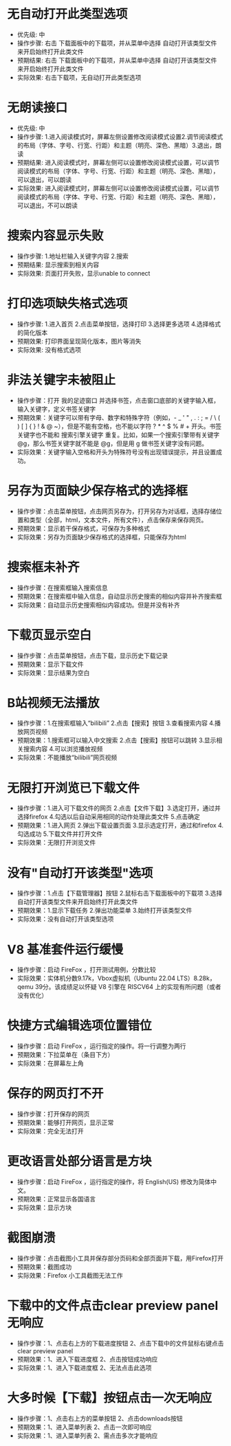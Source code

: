 # 无自动打开此类型选项

- 优先级: 中
- 操作步骤: 右击 下载面板中的下载项，并从菜单中选择 自动打开该类型文件 来开启始终打开此类文件
- 预期结果: 右击 下载面板中的下载项，并从菜单中选择 自动打开该类型文件 来开启始终打开此类文件
- 实际效果: 右击下载项，无自动打开此类型选项

# 无朗读接口

- 优先级: 中
- 操作步骤: 1.进入阅读模式时，屏幕左侧设置修改阅读模式设置2.调节阅读模式的布局（字体、字号、行宽、行距）和主题（明亮、深色、黑暗）3.退出，朗读
- 预期结果: 进入阅读模式时，屏幕左侧可以设置修改阅读模式设置，可以调节阅读模式的布局（字体、字号、行宽、行距）和主题（明亮、深色、黑暗），可以退出，可以朗读
- 实际效果: 进入阅读模式时，屏幕左侧可以设置修改阅读模式设置，可以调节阅读模式的布局（字体、字号、行宽、行距）和主题（明亮、深色、黑暗），可以退出，不可以朗读

# 搜索内容显示失败

- 操作步骤: 1.地址栏输入关键字内容 2.搜索
- 预期结果: 显示搜索到相关内容
- 实际效果: 页面打开失败，显示unable to connect

# 打印选项缺失格式选项

- 操作步骤: 1.进入首页 2.点击菜单按钮，选择打印 3.选择更多选项 4.选择格式的简化版本
- 预期效果: 打印界面呈现简化版本，图片等消失
- 实际效果: 没有格式选项

# 非法关键字未被阻止

- 操作步骤：打开 我的足迹窗口 并选择书签，点击窗口底部的关键字输入框，输入关键字，定义书签关键字
- 预期效果：关键字可以带有字母、数字和特殊字符（例如，- _ ' " , . : ; = / \ ( ) [ ] { } ! & @ ~），但是不能有空格，也不能以字符 ? * ^ $ % # + 开头。书签关键字也不能和 搜索引擎关键字 重复。比如，如果一个搜索引擎带有关键字 @g，那么书签关键字就不能是 @g，但是用 g 做书签关键字没有问题。
- 实际效果：关键字输入空格和开头为特殊符号没有出现错误提示，并且设置成功。

# 另存为页面缺少保存格式的选择框

- 操作步骤：点击菜单按钮，点击网页另存为，打开另存为对话框，选择存储位置和类型（全部，html，文本文件，所有文件），点击保存来保存网页。
- 预期效果：显示若干保存格式，可保存为多种格式
- 实际效果：另存为页面缺少保存格式的选择框，只能保存为html

# 搜索框未补齐

- 操作步骤：在搜索框输入搜索信息
- 预期效果：在搜索框中输入信息，自动显示历史搜索的相似内容并补齐搜索框
- 实际效果：自动显示历史搜索相似内容成功。但是并没有补齐

# 下载页显示空白

- 操作步骤：点击菜单按钮，点击下载，显示历史下载记录
- 预期效果：显示下载文件
- 实际效果：显示结果为空白

# B站视频无法播放

- 操作步骤：1.在搜索框输入“bilibili” 2.点击【搜索】按钮 3.查看搜索内容 4.播放网页视频
- 预期效果：1.搜索框可以输入中文搜索 2.点击【搜索】按钮可以跳转 3.显示相关搜索内容 4.可以浏览播放视频
- 实际效果：不能播放“bilibili”网页视频

# 无限打开浏览已下载文件

- 操作步骤：1.进入可下载文件的网页 2.点击【文件下载】3.选定打开，通过并选择firefox 4.勾选以后自动采用相同的动作处理此类文件 5.点击确定
- 预期效果：1.进入网页 2.弹出下载设置页面 3.显示选定打开，通过和firefox 4.勾选成功 5.下载文件并打开文件
- 实际效果：无限打开浏览文件

# 没有"自动打开该类型"选项

- 操作步骤：1.点击【下载管理器】按钮 2.鼠标右击下载面板中的下载项 3.选择自动打开该类型文件来开启始终打开此类文件
- 预期效果：1.显示下载任务 2.弹出功能菜单 3.始终打开该类型文件
- 实际效果：没有自动打开该类型选项

# V8 基准套件运行缓慢

- 操作步骤：启动 FireFox ，打开测试用例，分数比较
- 实际效果：实体机分数9.17k，Vbox虚拟机（Ubuntu 22.04 LTS）8.28k，qemu 39分。该成绩足以怀疑 V8 引擎在 RISCV64 上的实现有所问题（或者没有优化）

# 快捷方式编辑选项位置错位

- 操作步骤：启动 FireFox ，运行指定的操作。将一行调整为两行
- 预期效果：下拉菜单在（条目下方）
- 实际效果：在屏幕左上角

# 保存的网页打不开

- 操作步骤：打开保存的网页
- 预期效果：能够打开网页，显示正常
- 实际效果：完全无法打开

# 更改语言处部分语言是方块

- 操作步骤：启动 FireFox ，运行指定的操作，将 English(US) 修改为简体中文。
- 预期效果：正常显示各国语言
- 实际效果：显示方块

# 截图崩溃

- 操作步骤：点击截图小工具并保存部分页码和全部页面并下载，用Firefox打开
- 预期效果：截图成功
- 实际效果：Firefox 小工具截图无法工作

# 下载中的文件点击clear preview panel无响应

- 操作步骤：1、点击右上方的下载进度按钮 2、点击下载中的文件鼠标右键点击clear preview panel
- 预期效果：1、进入下载进度框 2、点击按钮成功响应
- 实际效果：1、进入下载进度框 2、无法点击此选项

# 大多时候【下载】按钮点击一次无响应

- 操作步骤：1、点击右上方的菜单按钮 2、点击downloads按钮
- 预期效果：1、进入菜单列表 2、点击一次即可响应
- 实际效果：1、进入菜单列表 2、需点击多次才能响应

